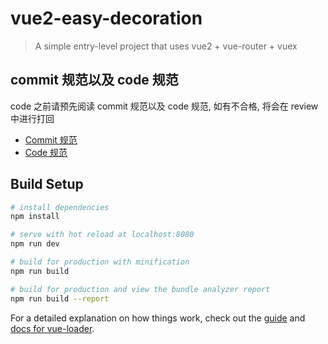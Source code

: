 # vue2-easy-decoration

> A simple entry-level project that uses vue2 + vue-router + vuex

## commit 规范以及 code 规范
code 之前请预先阅读 commit 规范以及 code 规范, 如有不合格, 将会在 review 中进行打回

+ [Commit 规范](https://github.com/suanmei/vue2-easy-decoration/blob/master/COMMIT.md)
+ [Code 规范](https://github.com/suanmei/vue2-easy-decoration/blob/master/CODE.md)

## Build Setup

``` bash
# install dependencies
npm install

# serve with hot reload at localhost:8080
npm run dev

# build for production with minification
npm run build

# build for production and view the bundle analyzer report
npm run build --report
```

For a detailed explanation on how things work, check out the [guide](http://vuejs-templates.github.io/webpack/) and [docs for vue-loader](http://vuejs.github.io/vue-loader).
